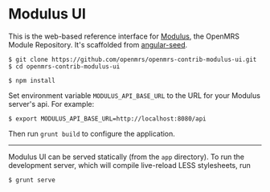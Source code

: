 Modulus UI
=====

This is the web-based reference interface for [Modulus][1], the OpenMRS Module Repository. It's scaffolded from [angular-seed][2].

    $ git clone https://github.com/openmrs/openmrs-contrib-modulus-ui.git
    $ cd openmrs-contrib-modulus-ui

    $ npm install

Set environment variable `MODULUS_API_BASE_URL` to the URL for your Modulus server's api. For example:

    $ export MODULUS_API_BASE_URL=http://localhost:8080/api

Then run `grunt build` to configure the application.

---

Modulus UI can be served statically (from the `app` directory). To run the development server, which will compile live-reload LESS stylesheets, run

    $ grunt serve


[1]: https://github.com/elliottwilliams/openmrs-contrib-modulus
[2]: https://github.com/angular/angular-seed

